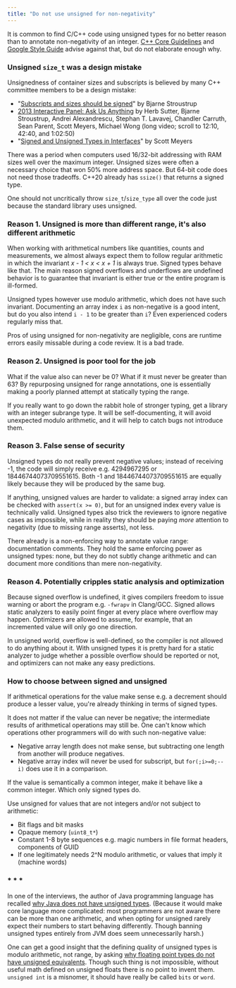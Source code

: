 ```yaml
---
title: "Do not use unsigned for non-negativity"
---
```


It is common to find C/C++ code using unsigned types for no better reason than to annotate non-negativity of an integer. [C++ Core Guidelines](https://isocpp.github.io/CppCoreGuidelines/CppCoreGuidelines#Res-nonnegative) and [Google Style Guide](https://google.github.io/styleguide/cppguide.html#Integer_Types) advise against that, but do not elaborate enough why.

### Unsigned `size_t` was a design mistake

Unsignedness of container sizes and subscripts is believed by many C++ committee members to be a design mistake:

* "[Subscripts and sizes should be signed](http://www.open-std.org/jtc1/sc22/wg21/docs/papers/2019/p1428r0.pdf)" by Bjarne Stroustrup
* [2013 Interactive Panel: Ask Us Anything](https://channel9.msdn.com/Events/GoingNative/2013/Interactive-Panel-Ask-Us-Anything) by Herb Sutter, Bjarne Stroustrup, Andrei Alexandrescu, Stephan T. Lavavej, Chandler Carruth, Sean Parent, Scott Meyers, Michael Wong (long video; scroll to 12:10, 42:40, and 1:02:50)
* "[Signed and Unsigned Types in Interfaces](https://www.aristeia.com/Papers/C++ReportColumns/sep95.pdf)" by Scott Meyers

There was a period when computers used 16/32-bit addressing with RAM sizes well over the maximum integer. Unsigned sizes were often a necessary choice that won 50% more address space. But 64-bit code does not need those tradeoffs. C++20 already has `ssize()` that returns a signed type.

One should not uncritically throw `size_t`/`size_type` all over the code just because the standard library uses unsigned.

### Reason 1. Unsigned is more than different range, it's also different arithmetic

When working with arithmetical numbers like quantities, counts and measurements, we almost always expect them to follow regular arithmetic in which the invariant *x - 1 < x < x + 1* is always true. Signed types behave like that. The main reason signed overflows and underflows are undefined behavior is to guarantee that invariant is either true or the entire program is ill-formed.

Unsigned types however use modulo arithmetic, which does not have such invariant. Documenting an array index `i` as non-negative is a good intent, but do you also intend `i - 1` to be greater than `i`? Even experienced coders regularly miss that.

Pros of using unsigned for non-negativity are negligible, cons are runtime errors easily missable during a code review. It is a bad trade.

### Reason 2. Unsigned is poor tool for the job

What if the value also can never be 0? What if it must never be greater than 63? By repurposing unsigned for range annotations, one is essentially making a poorly planned attempt at statically typing the range.

If you really want to go down the rabbit hole of stronger typing, get a library with an integer subrange type. It will be self-documenting, it will avoid unexpected modulo arithmetic, and it will help to catch bugs not introduce them.

### Reason 3. False sense of security

Unsigned types do not really prevent negative values; instead of receiving -1, the code will simply receive e.g. 4294967295 or 18446744073709551615. Both -1 and 18446744073709551615 are equally likely because they will be produced by the same bug.

If anything, unsigned values are harder to validate: a signed array index can be checked with `assert(x >= 0)`, but for an unsigned index every value is technically valid. Unsigned types also trick the reviewers to ignore negative cases as impossible, while in reality they should be paying *more* attention to negativity (due to missing range asserts), not less.

There already is a non-enforcing way to annotate value range: documentation comments. They hold the same enforcing power as unsigned types: none, but they do not subtly change arithmetic and can document more conditions than mere non-negativity.

### Reason 4. Potentially cripples static analysis and optimization

Because signed overflow is undefined, it gives compilers freedom to issue warning or abort the program e.g. `-fwrapv` in Clang/GCC. Signed allows static analyzers to easily point finger at every place where overflow may happen. Optimizers are allowed to assume, for example, that an incremented value will only go one direction.

In unsigned world, overflow is well-defined, so the compiler is not allowed to do anything about it. With unsigned types it is pretty hard for a static analyzer to judge whether a possible overflow should be reported or not, and optimizers can not make any easy predictions.

### How to choose between signed and unsigned

If arithmetical operations for the value make sense e.g. a decrement should produce a lesser value, you're already thinking in terms of signed types.

It does not matter if the value can never be negative; the intermediate results of arithmetical operations may still be. One can't know which operations other programmers will do with such non-negative value:

* Negative array length does not make sense, but subtracting one length from another will produce negatives.
* Negative array index will never be used for subscript, but `for(;i>=0;--i)` does use it in a comparison.

If the value is semantically a common integer, make it behave like a common integer. Which only signed types do.

Use unsigned for values that are not integers and/or not subject to arithmetic:

* Bit flags and bit masks
* Opaque memory (`uint8_t*`)
* Constant 1-8 byte sequences e.g. magic numbers in file format headers, components of GUID
* If one legitimately needs 2^N modulo arithmetic, or values that imply it (machine words)

### * * *

In one of the interviews, the author of Java programming language has recalled [why Java does not have unsigned types](https://stackoverflow.com/questions/430346/why-doesnt-java-support-unsigned-ints). (Because it would make core language more complicated: most programmers are not aware there can be more than one arithmetic, and when opting for unsigned rarely expect their numbers to start behaving differently. Though banning unsigned types entirely from JVM does seem unnecessarily harsh.)

One can get a good insight that the defining quality of unsigned types is modulo arithmetic, not range, by asking [why floating point types do not have unsigned equivalents](https://stackoverflow.com/questions/512022/why-doesnt-c-have-unsigned-floats). Though such thing is not impossible, without useful math defined on unsigned floats there is no point to invent them. `unsigned int` is a misnomer, it should have really be called `bits` or `word`.
